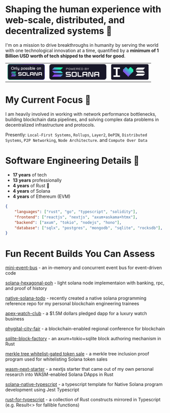 # **Shaping the human experience with web-scale, distributed, and decentralized systems 🦀**

I'm on a mission to drive breakthroughs in humanity by serving the world with one technological innovation at a time, quantified by a **minimum of 1 Billion USD worth of tech shipped to the world for good**.

<center>
<table style="border: 0;">
<tr style="border: 0;">
<td style="border: 0;"><img height="50px" alt="Only Possible On Solana" src="opos-color.svg" /></td>
<td style="border: 0;"><img height="50px" alt="Powered By Solana" src="stacked-color.svg" /></td>
<td style="border: 0;"><img height="50px" alt="I Love Solana" src="ils-brand.svg" /></td>
</tr>
</table>
</center>

# My Current Focus 🦀
I am heavily involved in working with network performance bottlenecks, building blockchain data pipelines, and solving complex data problems in decentralized infrastructure and protocols.

Presently: `Local-First Systems`, `Rollups`, `Layer2`, `DePIN`, `Distributed Systems`, `P2P Networking`, `Node Architecture`. and `Compute Over Data`

# Software Engineering Details 🦀
- **17 years** of tech
- **13 years** professionally
- **4 years** of Rust 🦀
- **4 years** of Solana
- **4 years** of Ethereum (EVM)

```json
{
    "languages": ["rust", "go", "typescript", "solidity"],
    "frontend": ["reactjs", "nextjs", "axum+askama+htmx"],
    "backend": ["axum", "tokio", "nodejs", "hono"],
    "database": ["sqlx", "postgres", "mongodb", "sqlite", "rocksdb"],
}
```

# Fun Recent Builds You Can Assess

[mini-event-bus](https://github.com/kquirapas/mini-event-bus) - an in-memory and concurrent event bus for event-driven code 

[solana-hexagonal-poh](https://github.com/kquirapas/solana-hexagonal-poh) - light solana node implementaion with banking, rpc, and proof of history

[native-solana-todo](https://github.com/kquirapas/native-solana-todo) - recently created a native solana programming reference repo for my personal blockchain engineering trainees

[apex-watch-club](https://github.com/Apex-Watch-Club) - a $1.5M dollars pledged dapp for a luxury watch business

[phygital-city-fair](https://github.com/Blockchain-City-Fair-by-Vulcanic-Labs) - a blockchain-enabled regional conference for blockchain

[sqlite-block-factory](https://github.com/kquirapas/sqlite-block-factory) - an axum+tokio+sqlite block authoring mechanism in Rust

[merkle tree whitelist-gated token sale](https://github.com/ardata-tech/solana-olympics-2024) - a merkle tree inclusion proof program used for whitelisting Solana token sales

[wasm-next-starter](https://github.com/kquirapas/wasm-next-starter) - a nextjs starter that came out of my own personal research into WASM-enabled Solana DApps in Rust

[solana-native-typescript](https://github.com/kquirapas/solana-native-typescript) - a typescript template for Native Solana program development using Jest Typescript

[rust-for-typescript](https://github.com/kquirapas/rust-for-typescript) - a collection of Rust constructs mirrored in Typescript (e.g. Result<> for fallible functions)
